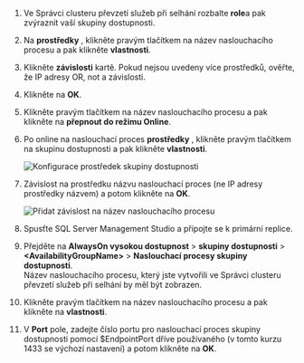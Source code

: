1. Ve Správci clusteru převzetí služeb při selhání rozbalte **role**a pak zvýraznit vaší skupiny dostupnosti.  

2. Na **prostředky** , klikněte pravým tlačítkem na název naslouchacího procesu a pak klikněte **vlastnosti**.

3. Klikněte **závislosti** kartě. Pokud nejsou uvedeny více prostředků, ověřte, že IP adresy OR, not a závislosti.  

4. Klikněte na **OK**.

5. Klikněte pravým tlačítkem na název naslouchacího procesu a pak klikněte na **přepnout do režimu Online**.

6. Po online na naslouchací proces **prostředky** , klikněte pravým tlačítkem na skupinu dostupnosti a pak klikněte **vlastnosti**.
   
    ![Konfigurace prostředek skupiny dostupnosti](./media/virtual-machines-sql-server-configure-alwayson-availability-group-listener/IC678772.gif)

7. Závislost na prostředku názvu naslouchací proces (ne IP adresy prostředky názvem) a potom klikněte na **OK**.
   
    ![Přidat závislost na název naslouchacího procesu](./media/virtual-machines-sql-server-configure-alwayson-availability-group-listener/IC678773.gif)

8. Spusťte SQL Server Management Studio a připojte se k primární replice.

9. Přejděte na **AlwaysOn vysokou dostupnost** > **skupiny dostupnosti** > **\<AvailabilityGroupName\>**   >  **Naslouchací procesy skupiny dostupnosti**.  
    Název naslouchacího procesu, který jste vytvořili ve Správci clusteru převzetí služeb při selhání by měl být zobrazen.

10. Klikněte pravým tlačítkem na název naslouchacího procesu a pak klikněte na **vlastnosti**.

11. V **Port** pole, zadejte číslo portu pro naslouchací proces skupiny dostupnosti pomocí $EndpointPort dříve používaného (v tomto kurzu 1433 se výchozí nastavení) a potom klikněte na **OK**.

